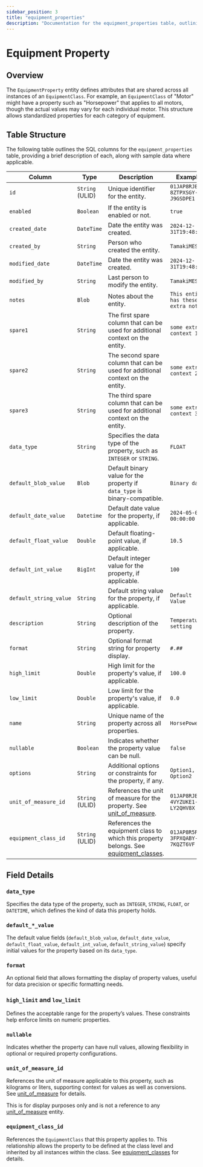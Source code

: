 ```yaml
---
sidebar_position: 3
title: "equipment_properties"
description: "Documentation for the equipment_properties table, outlining its columns and structure."
---
```


# Equipment Property

## Overview

The `EquipmentProperty` entity defines attributes that are shared across all instances of an `EquipmentClass`. For
example, an `EquipmentClass` of "Motor" might have a property such as "Horsepower" that applies to all motors, though
the actual values may vary for each individual motor. This structure allows standardized properties for each category of
equipment.

## Table Structure

The following table outlines the SQL columns for the `equipment_properties` table, providing a brief description of
each, along with sample data where applicable.

| Column                   | Type                | Description                                                                                                                      | Example                                 |
|--------------------------|---------------------|----------------------------------------------------------------------------------------------------------------------------------|-----------------------------------------|
| `id`                     | `String` (ULID)     | Unique identifier for the entity.                                                                                                | `01JAP8RJBN-8ZTPXSGY-J9GSDPE1`          |
| `enabled`                | `Boolean`           | If the entity is enabled or not.                                                                                                 | `true`                                  |
| `created_date`           | `DateTime`          | Date the entity was created.                                                                                                     | `2024-12-31T19:48:44Z`                  |
| `created_by`             | `String`            | Person who created the entity.                                                                                                   | `TamakiMES`                             |
| `modified_date`          | `DateTime`          | Date the entity was created.                                                                                                     | `2024-12-31T19:48:44Z`                  |
| `modified_by`            | `String`            | Last person to modify the entity.                                                                                                | `TamakiMES`                             |
| `notes`                  | `Blob`              | Notes about the entity.                                                                                                          | `This entity has these extra notes`     |
| `spare1`                 | `String`            | The first spare column that can be used for additional context on the entity.                                                    | `some extra context 1`                  |
| `spare2`                 | `String`            | The second spare column that can be used for additional context on the entity.                                                   | `some extra context 2`                  |
| `spare3`                 | `String`            | The third spare column that can be used for additional context on the entity.                                                    | `some extra context 3`                  |
| `data_type`              | `String`            | Specifies the data type of the property, such as `INTEGER` or `STRING`.                                                          | `FLOAT`                                 |
| `default_blob_value`     | `Blob`              | Default binary value for the property if `data_type` is binary-compatible.                                                       | `Binary data`                           |
| `default_date_value`     | `Datetime`          | Default date value for the property, if applicable.                                                                              | `2024-05-01 00:00:00`                   |
| `default_float_value`    | `Double`            | Default floating-point value, if applicable.                                                                                     | `10.5`                                  |
| `default_int_value`      | `BigInt`            | Default integer value for the property, if applicable.                                                                           | `100`                                   |
| `default_string_value`   | `String`            | Default string value for the property, if applicable.                                                                            | `Default Value`                         |
| `description`            | `String`            | Optional description of the property.                                                                                            | `Temperature setting`                   |
| `format`                 | `String`            | Optional format string for property display.                                                                                     | `#.##`                                  |
| `high_limit`             | `Double`            | High limit for the property's value, if applicable.                                                                              | `100.0`                                 |
| `low_limit`              | `Double`            | Low limit for the property's value, if applicable.                                                                               | `0.0`                                   |
| `name`                   | `String`            | Unique name of the property across all properties.                                                                               | `HorsePower`                            |
| `nullable`               | `Boolean`           | Indicates whether the property value can be null.                                                                                | `false`                                 |
| `options`                | `String`            | Additional options or constraints for the property, if any.                                                                      | `Option1, Option2`                      |
| `unit_of_measure_id`     | `String` (ULID)     | References the unit of measure for the property. See [unit_of_measure](../utility-models/unit-of-measure-model/unit-of-measure). | `01JAP8RJBN-4VYZUKE1-LY2QHV8X`       |
| `equipment_class_id`     | `String` (ULID)     | References the equipment class to which this property belongs. See [equipment_classes](../equipment-model/equipment-class).      | `01JAP8R5RT-3FPXQABY-7KQZT6VF`          |

## Field Details

### `data_type`

Specifies the data type of the property, such as `INTEGER`, `STRING`, `FLOAT`, or `DATETIME`, which defines the kind of
data this property holds.

### `default_*_value`

The default value fields (`default_blob_value`, `default_date_value`, `default_float_value`, `default_int_value`,
`default_string_value`) specify initial values for the property based on its `data_type`.

### `format`

An optional field that allows formatting the display of property values, useful for data precision or specific
formatting needs.

### `high_limit` and `low_limit`

Defines the acceptable range for the property’s values. These constraints help enforce limits on numeric properties.

### `nullable`

Indicates whether the property can have null values, allowing flexibility in optional or required property
configurations.

### `unit_of_measure_id`

References the unit of measure applicable to this property, such as kilograms or liters, supporting context for values as well as conversions.
See [unit_of_measure](../utility-models/unit-of-measure-model/unit-of-measure) for details.

This is for display purposes only and is not a reference to any [unit_of_measure](../utility-models/unit-of-measure-model/unit-of-measure) entity.

### `equipment_class_id`

References the `EquipmentClass` that this property applies to. This relationship allows the property to be defined at
the class level and inherited by all instances within the class.
See [equipment_classes](../equipment-model/equipment-class) for details.
